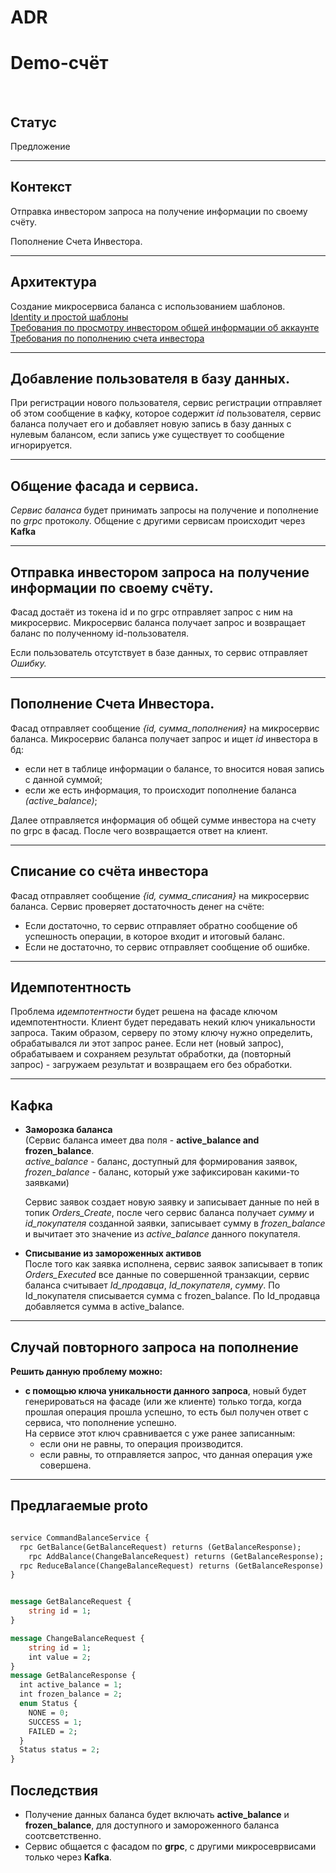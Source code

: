# **ADR**

# **Demo-счёт**

</br>

## **Статус**

Предложение


---

## **Контекст**

Отправка инвестором запроса на получение информации по своему счёту.

Пополнение Счета Инвестора.

---

## **Архитектура**
Создание микросервиса баланса с использованием шаблонов. </br>
[Identity и простой шаблоны](https://github.com/Calabonga/Microservice-Template/tree/master/AspNetCore%20v6.0/MinimalAPI) </br>
[Требования по просмотру инвестором общей информации об аккаунте](https://docs.google.com/document/d/1pgPy82yXRVCNzg4vHvQDOScUsdKRvdsGnhQccSYnDl0/edit#heading=h.tikuacsydbsn) </br>
[Требования по пополнению счета инвестора](https://docs.google.com/document/d/1x8DXZh9CsJeGgLQX6pNTtrdc-CaqekNFoPI4aqc9nr4/edit)

---
## **Добавление пользователя в базу данных.** </br>
При регистрации нового пользователя, сервис регистрации отправляет об этом сообщение в кафку, которое содержит *id* пользователя, сервис баланса получает его и добавляет новую запись в базу данных с нулевым балансом, если запись уже существует то сообщение игнорируется.

---

## **Общение фасада и сервиса.** </br>
*Сервис баланса* будет принимать запросы на получение и пополнение по *grpc* протоколу.
Общение с другими сервисам происходит через **Kafka**

---

## **Отправка инвестором запроса на получение информации по своему счёту.** </br>
 Фасад достаёт из токена id и по grpc отправляет запрос с ним на микросервис. Микросервис баланса получает запрос и возвращает баланс по полученному id-пользователя.

Если пользователь отсутствует в базе данных, то сервис отправляет *Ошибку.*

---

## **Пополнение Счета Инвестора.** </br>
Фасад отправляет сообщение *{id, сумма_пополнения}* на микросервис баланса.
Микросервис баланса получает запрос и ищет *id* инвестора в бд:

 - если нет в таблице информации о балансе, то вносится новая запись с данной суммой;
 - если же есть информация, то происходит пополнение баланса *(active_balance)*; </br>

Далее отправляется информация об общей сумме инвестора на счету по grpc в фасад. После чего возвращается ответ на клиент.

---

## **Списание со счёта инвестора** </br>
Фасад отправляет сообщение *{id, сумма_списания}* на микросервис баланса.
Сервис проверяет достаточность денег на счёте:

- Если достаточно, то сервис отправляет обратно сообщение об успешность операции, в которое входит и итоговый баланс.
- Если не достаточно, то сервис отправляет сообщение об ошибке.


---
## **Идемпотентность**

Проблема *идемпотентности* будет решена на фасаде ключом идемпотентности.
Клиент будет передавать некий ключ уникальности запроса. Таким образом, серверу по этому ключу нужно определить, обрабатывался ли этот запрос ранее. Если нет (новый запрос), обрабатываем и сохраняем результат обработки, да (повторный запрос) - загружаем результат и возвращаем его без обработки.


---

## **Кафка**

- **Заморозка баланса** </br>
  (Сервис баланса имеет два поля - **active_balance and frozen_balance**. </br>
  *active_balance* - баланс, доступный для формирования заявок, </br>
  *frozen_balance* - баланс, который уже зафиксирован какими-то заявками) 

  Сервис заявок создает новую заявку и записывает данные по ней в топик *Orders_Create*, после чего сервис баланса получает *сумму* и *id_покупателя* созданной заявки, записывает сумму в *frozen_balance* и вычитает это значение из *active_balance* данного покупателя.

- **Списывание из замороженных активов** </br>
  После того как заявка исполнена, сервис заявок записывает в топик *Orders_Executed* все данные по совершенной транзакции, сервис баланса считывает *Id_продавца*, *Id_покупателя*, *сумму*.
  По Id_покупателя списывается сумма с frozen_balance.
  По Id_продавца добавляется сумма в active_balance.
  
---

## **Случай повторного запроса на пополнение**

**Решить данную проблему можно:**
- **с помощью ключа уникальности данного запроса**, новый будет генерироваться на фасаде (или же клиенте) только тогда, когда прошлая операция прошла успешно, то есть был получен ответ с сервиса, что пополнение успешно. </br>
На сервисе этот ключ сравнивается с уже ранее записанным: 
  - если они не равны, то операция производится.
  - если равны, то отправляется запрос, что данная операция уже совершена.


---

## **Предлагаемые proto**

```protobuf

service CommandBalanceService {
  rpc GetBalance(GetBalanceRequest) returns (GetBalanceResponse);
	rpc AddBalance(ChangeBalanceRequest) returns (GetBalanceResponse);
  rpc ReduceBalance(ChangeBalanceRequest) returns (GetBalanceResponse)
}


message GetBalanceRequest {
	string id = 1;
}

message ChangeBalanceRequest {
	string id = 1;
	int value = 2;
}
message GetBalanceResponse {
  int active_balance = 1;
  int frozen_balance = 2;
  enum Status {
    NONE = 0;
    SUCCESS = 1;
    FAILED = 2;
  }
  Status status = 2;
}

```

## Последствия

- Получение данных баланса будет включать **active_balance** и **frozen_balance**, для доступного и замороженного баланса соотсветственно.
- Сервис общается с фасадом по **grpc**, с другими микросеврвисами только через **Kafka**.

